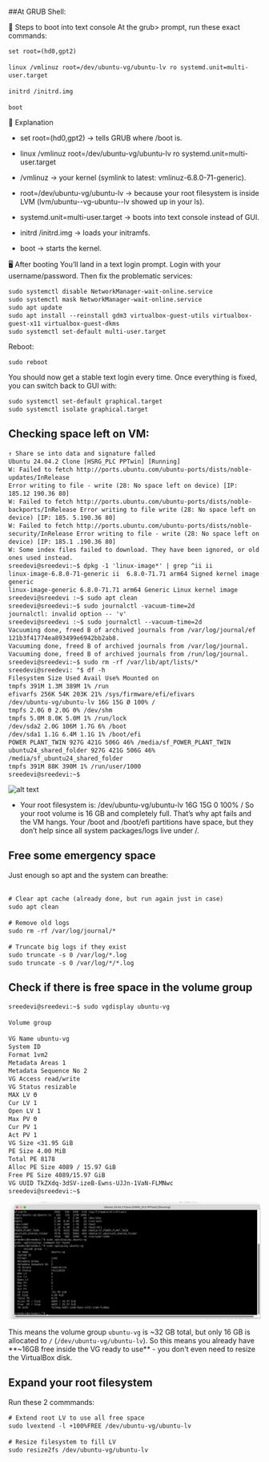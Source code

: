 

##At GRUB Shell:

🔧 Steps to boot into text console
At the grub> prompt, run these exact commands:
```
set root=(hd0,gpt2)

linux /vmlinuz root=/dev/ubuntu-vg/ubuntu-lv ro systemd.unit=multi-user.target

initrd /initrd.img

boot
```

📌 Explanation

- set root=(hd0,gpt2) → tells GRUB where /boot is.

- linux /vmlinuz root=/dev/ubuntu-vg/ubuntu-lv ro systemd.unit=multi-user.target

- /vmlinuz → your kernel (symlink to latest: vmlinuz-6.8.0-71-generic).

- root=/dev/ubuntu-vg/ubuntu-lv → because your root filesystem is inside LVM (lvm/ubuntu--vg-ubuntu--lv showed up in your ls).

- systemd.unit=multi-user.target → boots into text console instead of GUI.
- initrd /initrd.img → loads your initramfs.
- boot → starts the kernel.

🖥️ After booting
You’ll land in a text login prompt.
Login with your username/password.
Then fix the problematic services:

```
sudo systemctl disable NetworkManager-wait-online.service
sudo systemctl mask NetworkManager-wait-online.service
sudo apt update
sudo apt install --reinstall gdm3 virtualbox-guest-utils virtualbox-guest-x11 virtualbox-guest-dkms
sudo systemctl set-default multi-user.target
```

Reboot:
```
sudo reboot
```

You should now get a stable text login every time.
Once everything is fixed, you can switch back to GUI with:

```
sudo systemctl set-default graphical.target
sudo systemctl isolate graphical.target
```


## Checking space left on VM:

```
↑ Share se into data and signature falled 
Ubuntu 24.04.2 Clone [HSRG_PLC PPTwin] [Running] 
W: Failed to fetch http://ports.ubuntu.com/ubuntu-ports/dists/noble-updates/InRelease 
Error writing to file - write (28: No space left on device) [IP: 185.12 190.36 80] 
W: Failed to fetch http://ports.ubuntu.com/ubuntu-ports/dists/noble-backports/InRelease Error writing to file write (28: No space left on device) [IP: 185. 5.190.36 80] 
W: Failed to fetch http://ports.ubuntu.com/ubuntu-ports/dists/noble-security/InRelease Error writing to file - write (28: No space left on device) [IP: 185.1 .190.36 80] 
W: Some index files failed to download. They have been ignored, or old ones used instead. 
sreedevi@sreedevi:~$ dpkg -1 'linux-image*' | grep ^ii ii 
linux-image-6.8.0-71-generic ii  6.8.0-71.71 arm64 Signed kernel image generic
linux-image-generic 6.8.0-71.71 arm64 Generic Linux kernel image
sreedevi@sreedevi :~$ sudo apt clean      
sreedevi@sreedevi:~$ sudo journalctl -vacuum-time=2d 
journalctl: invalid option -- 'v' 
sreedevi@sreedevi :~$ sudo journalctl --vacuum-time=2d 
Vacuuming done, freed B of archived journals from /var/log/journal/ef 121b3f41774ea893499e6942bb2ab8. 
Vacuuming done, freed B of archived journals from /var/log/journal. 
Vacuuming done, freed B of archived journals from /run/log/journal. 
sreedevi@sreedevi:~$ sudo rm -rf /var/lib/apt/lists/* 
sreedevi@sreedevi: "$ df -h 
Filesystem Size Used Avail Use% Mounted on 
tmpfs 391M 1.3M 389M 1% /run 
efivarfs 256K 54K 203K 21% /sys/firmware/efi/efivars 
/dev/ubuntu-vg/ubuntu-lv 16G 15G Ø 100% / 
tmpfs 2.0G Ө 2.0G 0% /dev/shm
tmpfs 5.0M 8.0K 5.0M 1% /run/lock 
/dev/sda2 2.0G 106M 1.7G 6% /boot 
/dev/sda1 1.1G 6.4M 1.1G 1% /boot/efi 
POWER PLANT_TWIN 927G 421G 506G 46% /media/sf_POWER_PLANT_TWIN 
ubuntu24_shared_folder 927G 421G 506G 46% /media/sf_ubuntu24_shared_folder 
tmpfs 391M 88K 390M 1% /run/user/1000 
sreedevi@sreedevi:~$
```

![alt text](<Screenshot 2025-09-24 at 1.32.45 PM.png>)



- Your root filesystem is:
/dev/ubuntu-vg/ubuntu-lv   16G   15G   0   100%   /
So your root volume is 16 GB and completely full. That’s why apt fails and the VM hangs.
Your /boot and /boot/efi partitions have space, but they don’t help since all system packages/logs live under /.


## Free some emergency space
Just enough so apt and the system can breathe:

```

# Clear apt cache (already done, but run again just in case)
sudo apt clean

# Remove old logs
sudo rm -rf /var/log/journal/*

# Truncate big logs if they exist
sudo truncate -s 0 /var/log/*.log
sudo truncate -s 0 /var/log/*/*.log
```


## Check if there is free space in the volume group

```
sreedevi@sreedevi:~$ sudo vgdisplay ubuntu-vg 

Volume group 

VG Name ubuntu-vg 
System ID 
Format 1vm2 
Metadata Areas 1 
Metadata Sequence No 2 
VG Access read/write 
VG Status resizable 
MAX LV Ө 
Cur LV 1 
Open LV 1 
Max PV Ө 
Cur PV 1 
Act PV 1 
VG Size <31.95 GiB 
PE Size 4.00 MiB 
Total PE 8178 
Alloc PE Size 4089 / 15.97 GiB 
Free PE Size 4089/15.97 GiB 
VG UUID TkZXdq-3dSV-izeB-Ewns-UJJn-1VaN-FLMNwc 
sreedevi@sreedevi:~$
```

![alt text](image-1.png)

This means the volume group `ubuntu-vg` is ~32 GB total, but only 16 GB is allocated to `/` (`/dev/ubuntu-vg/ubuntu-lv`).
So this means you already have **~16GB free inside the VG ready to use** - you don't even need to resize the VirtualBox disk.


## Expand your root filesystem

Run these 2 commmands:
```
# Extend root LV to use all free space
sudo lvextend -l +100%FREE /dev/ubuntu-vg/ubuntu-lv

# Resize filesystem to fill LV
sudo resize2fs /dev/ubuntu-vg/ubuntu-lv
```



